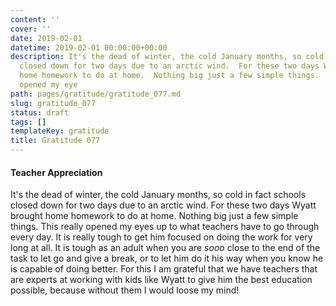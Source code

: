 ```yaml
---
content: ''
cover: ''
date: 2019-02-01
datetime: 2019-02-01 00:00:00+00:00
description: It's the dead of winter, the cold January months, so cold in fact schools
  closed down for two days due to an arctic wind.  For these two days Wyatt brought
  home homework to do at home.  Nothing big just a few simple things.  This really
  opened my eye
path: pages/gratitude/gratitude_077.md
slug: gratitude_077
status: draft
tags: []
templateKey: gratitude
title: Gratitude 077
---
```


#### Teacher Appreciation

It's the dead of winter, the cold January months, so cold in fact schools closed down for two days due to an arctic wind.  For these two days Wyatt brought home homework to do at home.  Nothing big just a few simple things.  This really opened my eyes up to what teachers have to go through every day.  It is really tough to get him focused on doing the work for very long at all.  It is tough as an adult when you are _sooo_ close to the end of the task to let go and give a break, or to let him do it his way when you know he is capable of doing better.  For this I am grateful that we have teachers that are experts at working with kids like Wyatt to give him the best education possible, because without them I would loose my mind!
